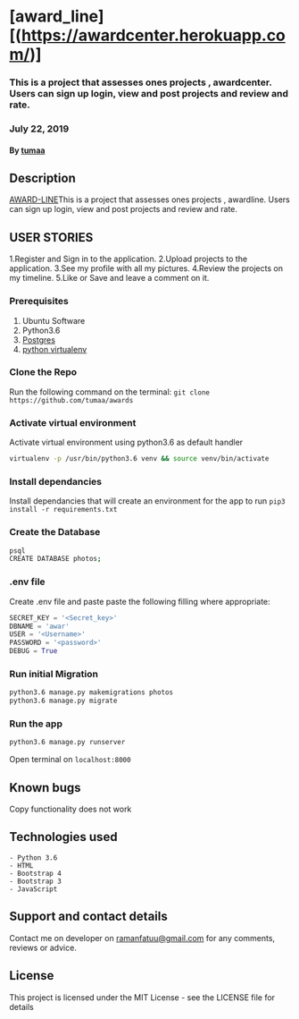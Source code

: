 # [award_line][(https://awardcenter.herokuapp.com/)]
### This is a project that  assesses ones projects , awardcenter. Users can sign up login, view and post projects and review and rate.

 
### July 22, 2019
#### By **[tumaa](https://github.com/tumaa)**
## Description
[AWARD-LINE](())This is a project that  assesses ones projects , awardline. Users can sign up login, view and post projects and review and rate.


## USER STORIES
1.Register and Sign in to the application.
2.Upload projects to the application.
3.See my profile with all my pictures.
4.Review the projects  on my  timeline.
5.Like or Save and leave a comment on it.

### Prerequisites
1. Ubuntu Software
2. Python3.6
3. [Postgres](https://www.postgresql.org/download/)
4. [python virtualenv](https://gist.github.com/Geoyi/d9fab4f609e9f75941946be45000632b)
### Clone the Repo
Run the following command on the terminal:
`git clone https://github.com/tumaa/awards`
### Activate virtual environment
Activate virtual environment using python3.6 as default handler
```bash
virtualenv -p /usr/bin/python3.6 venv && source venv/bin/activate
```
### Install dependancies
Install dependancies that will create an environment for the app to run
`pip3 install -r requirements.txt`
### Create the Database
```bash
psql
CREATE DATABASE photos;
```
### .env file
Create .env file and paste paste the following filling where appropriate:
```python
SECRET_KEY = '<Secret_key>'
DBNAME = 'awar'
USER = '<Username>'
PASSWORD = '<password>'
DEBUG = True
```
### Run initial Migration
```bash
python3.6 manage.py makemigrations photos
python3.6 manage.py migrate
```
### Run the app
```bash
python3.6 manage.py runserver
```
Open terminal on `localhost:8000`
## Known bugs
Copy functionality does not work
## Technologies used
    - Python 3.6
    - HTML
    - Bootstrap 4
    - Bootstrap 3
    - JavaScript
## Support and contact details
Contact me on developer on ramanfatuu@gmail.com for any comments, reviews or advice.
## License
This project is licensed under the MIT License - see the LICENSE file for details
